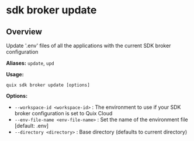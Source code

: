 # sdk broker update

## Overview

Update '.env' files of all the applications with the current SDK broker configuration

**Aliases:** `update`, `upd`

**Usage:**

```
quix sdk broker update [options]
```

**Options:**

- `--workspace-id <workspace-id>` : The environment to use if your SDK broker configuration is set to Quix Cloud
- `--env-file-name <env-file-name>` : Set the name of the environment file [default: .env]
- `--directory <directory>` : Base directory (defaults to current directory)

